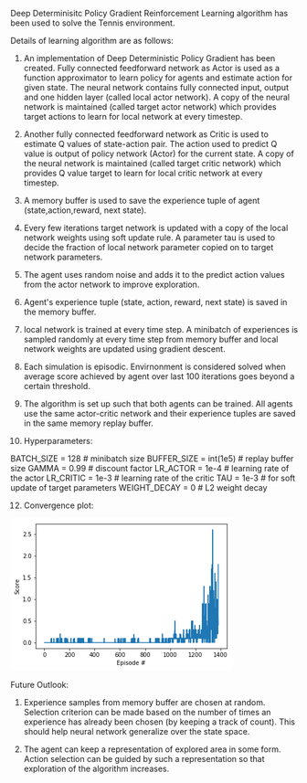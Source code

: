[image1]: ./score.png

Deep Determinisitc Policy Gradient Reinforcement Learning algorithm has been used to solve the Tennis environment. 





Details of learning algorithm are as follows:



1) An implementation of Deep Deterministic Policy Gradient has been created. Fully connected feedforward network as Actor is used as a function approximator to learn policy for agents and estimate
 action for given state. The neural network contains fully connected input, output and one hidden layer (called local actor network). A copy of the neural network is maintained (called target actor network) which provides target actions to learn for local network at every timestep.


2) Another fully connected feedforward network as Critic is used to estimate Q values of state-action pair. The action used to predict Q value is output of policy network (Actor) for the current state. A copy of the neural network is maintained (called target critic network) which provides Q value target to learn for local critic network at every timestep.



3) A memory buffer is used to save the experience tuple of agent (state,action,reward, next state).

4) Every few iterations target network is updated with a copy of the local network weights using soft update rule. A parameter tau is used  to decide the fraction of local network parameter copied on to target network parameters.


5) The agent uses random noise and adds it to the predict action values from the actor network to improve exploration.


6) Agent's experience tuple (state, action, reward, next state) is saved in the memory buffer.


7) local network is trained at every time step. A minibatch of experiences is sampled randomly at every time step from memory buffer and local network weights are updated using gradient descent. 


9) Each simulation is episodic. Envirnonment is considered solved when average score achieved by agent over last 100 iterations goes beyond a certain threshold.



10) The algorithm is set up such that both agents can be trained. All agents use the same actor-critic network and their experience tuples are saved in the same memory replay buffer.

11) Hyperparameters:

BATCH_SIZE = 128        # minibatch size
BUFFER_SIZE = int(1e5)  # replay buffer size
GAMMA = 0.99            # discount factor
LR_ACTOR = 1e-4         # learning rate of the actor 
LR_CRITIC = 1e-3        # learning rate of the critic
TAU = 1e-3              # for soft update of target parameters
WEIGHT_DECAY = 0        # L2 weight decay

12) Convergence plot:

![image1]

Future Outlook:


1) Experience samples from memory buffer are chosen at random. Selection criterion can be made based on the number of times an experience has already been chosen (by keeping a track of count). This should help neural network generalize over the state space.


2) The agent can keep a representation of explored area in some form. Action selection can be guided by such a representation so that exploration of the algorithm increases.
